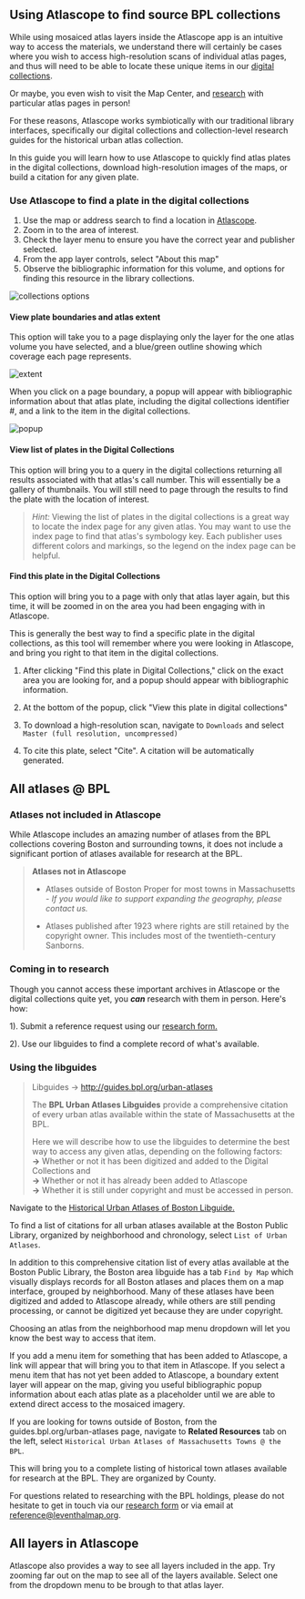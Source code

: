 ## Using Atlascope to find source BPL collections 

While using mosaiced atlas layers inside the Atlascope app is an intuitive way to access the materials, we understand there will certainly be cases where you wish to access high-resolution scans of individual atlas pages, and thus will need to be able to locate these unique items in our [digital collections](https://collections.leventhalmap.org/ "Digital collections").

Or maybe, you even wish to visit the Map Center, and [research](https://www.leventhalmap.org/research/ "Research @ LMEC") with particular atlas pages in person!

For these reasons, Atlascope works symbiotically with our traditional library interfaces, specifically our digital collections and collection-level research guides for the historical urban atlas collection.

In this guide you will learn how to use Atlascope to quickly find atlas plates in the digital collections, download high-resolution images of the maps, or build a citation for any given plate. 

### Use Atlascope to find a plate in the digital collections 

1. Use the map or address search to find a location in [Atlascope](https://atlascope.leventhalmap.org/ "Atlascope"). 
2. Zoom in to the area of interest. 
3. Check the layer menu to ensure you have the correct year and publisher selected.
4. From the app layer controls, select "About this map"
5. Observe the bibliographic information for this volume, and options for finding this resource in the library collections.

![collections options](https://geoservices.leventhalmap.org/docs/media/img/dc.png)

#### View plate boundaries and atlas extent 

This option will take you to a page displaying only the layer for the one atlas volume you have selected, and a blue/green outline showing which coverage each page represents. 

![extent](https://geoservices.leventhalmap.org/docs/media/img/extent.png)

When you click on a page boundary, a popup will appear with bibliographic information about that atlas plate, including the digital collections identifier #, and a link to the item in the digital collections.

![popup](https://geoservices.leventhalmap.org/docs/media/img/popup.png)


#### View list of plates in the Digital Collections 

This option will bring you to a query in the digital collections returning all results associated with that atlas's call number. This will essentially be a gallery of thumbnails. You will still need to page through the results to find the plate with the location of interest.

> *Hint:* Viewing the list of plates in the digital collections is a great way to locate the index page for any given atlas. You may want to use the index page to find that atlas's symbology key. Each publisher uses different colors and markings, so the legend on the index page can be helpful.


#### Find this plate in the Digital Collections 
This option will bring you to a page with only that atlas layer again, but this time, it will be zoomed in on the area you had been engaging with in Atlascope. 

This is generally the best way to find a specific plate in the digital collections, as this tool will remember where you were looking in Atlascope, and bring you right to that item in the digital collections. 

1. After clicking "Find this plate in Digital Collections," click on the exact area you are looking for, and a popup should appear with bibliographic information.

2. At the bottom of the popup, click "View this plate in digital collections"


3. To download a high-resolution scan, navigate to `Downloads` and select `Master (full resolution, uncompressed)`

4. To cite this plate, select "Cite". A citation will be automatically generated.




## All atlases @ BPL 

### Atlases not included in Atlascope 

While Atlascope includes an amazing number of atlases from the BPL collections covering Boston and surrounding towns, it does not include a significant portion of atlases available for research at the BPL.
> **Atlases not in Atlascope** <br>
> - Atlases outside of Boston Proper for most towns in Massachusetts - *If you would like to support expanding the geography, please contact us.*
>
> - Atlases published after 1923 where rights are still retained by the copyright owner. This includes most of the twentieth-century Sanborns.

### Coming in to research 

Though you cannot access these important archives in Atlascope or the digital collections quite yet, you **_can_** research with them in person. Here's how:

1). Submit a reference request using our [research form.](https://www.leventhalmap.org/research/ "Research @ LMEC")

2). Use our libguides to find a complete record of what's available.


### Using the libguides 

> Libguides → http://guides.bpl.org/urban-atlases
>
> The **BPL Urban Atlases Libguides** provide a comprehensive citation of every urban atlas available within the state of Massachusetts at the BPL.
> 
> Here we will describe how to use the libguides to determine the best way to access any given atlas, depending on the following factors:<br>
> **→** Whether or not it has been digitized and added to the Digital Collections and <br>
> **→** Whether or not it has already been added to Atlascope <br>
> **→**  Whether it is still under copyright and must be accessed in person.



Navigate to the [Historical Urban Atlases of Boston Libguide.](https://guides.bpl.org/urban-atlases "Urban Atlas Libguide")


To find a list of citations for all urban atlases available at the Boston Public Library, organized by neighborhood and chronology, select `List of Urban Atlases`.

In addition to this comprehensive citation list of every atlas available at the Boston Public Library, the Boston area libguide has a tab `Find by Map` which visually displays records for all Boston atlases and places them on a map interface, grouped by neighborhood. Many of these atlases have been digitized and added to Atlascope already, while others are still pending processing, or cannot be digitized yet because they are under copyright. 

Choosing an atlas from the neighborhood map menu dropdown will let you know the best way to access that item.

If you add a menu item for something that has been added to Atlascope, a link will appear that will bring you to that item in Atlascope. If you select a menu item that has not yet been added to Atlascope, a boundary extent layer will appear on the map, giving you useful bibliographic popup information about each atlas plate as a placeholder until we are able to extend direct access to the mosaiced imagery. 


If you are looking for towns outside of Boston, from the guides.bpl.org/urban-atlases page, navigate to **Related Resources** tab on the left, select `Historical Urban Atlases of Massachusetts Towns @ the BPL`.


This will bring you to a complete listing of historical town atlases available for research at the BPL. They are organized by County.

For questions related to researching with the BPL holdings, please do not hesitate to get in touch via our [research form](https://www.leventhalmap.org/research/ "Research @ LMEC") or via email at reference@leventhalmap.org. 



## All layers in Atlascope 

Atlascope also provides a way to see all layers included in the app. 
Try zooming far out on the map to see all of the layers available. 
Select one from the dropdown menu to be brough to that atlas layer. 
